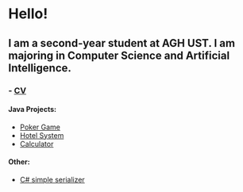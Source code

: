 # Hello!

## I am a second-year student at AGH UST. I am majoring in Computer Science and Artificial Intelligence.
### - [CV](https://github.com/przemekdomagala/przemekdomagala/blob/main/przemyslaw_domagala_CV.pdf)
#### Java Projects:
* [Poker Game](https://github.com/przemekdomagala/Poker-JavaNIO) 
* [Hotel System](https://github.com/przemekdomagala/Java-NoGUI-HotelSystem)
* [Calculator](https://github.com/przemekdomagala/Java_Calculator)

#### Other:
* [C# simple serializer](https://github.com/przemekdomagala/cs_jsonl_xml_serializer)









